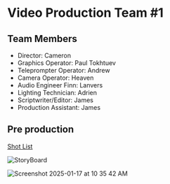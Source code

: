 # Video Production Team #1

## Team Members
* Director: Cameron
* Graphics Operator: Paul Tokhtuev
* Teleprompter Operator: Andrew
* Camera Operator: Heaven
* Audio Engineer Finn: Lanvers
* Lighting Technician: Adrien
* Scriptwriter/Editor: James
* Production Assistant: James



## Pre production
[Shot List](https://docs.google.com/document/d/1pegpIKzMXc1J_JglkLuPfev92ByFCCENvOx8K6Ihdl4/edit?tab=t.0)

![StoryBoard](https://github.com/user-attachments/assets/7a670151-cbeb-41f2-a0b7-78479c29b38c)

![Screenshot 2025-01-17 at 10 35 42 AM](https://github.com/user-attachments/assets/7eb1ec99-004d-4c50-a516-35e0cfd59965)
